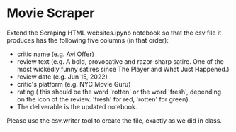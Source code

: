 # Movie Scraper

Extend the Scraping HTML websites.ipynb notebook so that the csv file it produces has the following five columns (in that order): <br>

* critic name (e.g. Avi Offer) <br>
* review text (e.g. A bold, provocative and razor-sharp satire. One of the most wickedly funny satires since The Player and What Just Happened.) <br>
* review date (e.g. Jun 15, 2022) <br>
* critic's platform (e.g. NYC Movie Guru) <br>
* rating ( this should be the word 'rotten' or the word 'fresh', depending on the icon of the review. 'fresh' for red, 'rotten' for green). <br>
* The deliverable is the updated notebook. <br>

Please use the csv.writer tool to create the file, exactly as we did in class.
